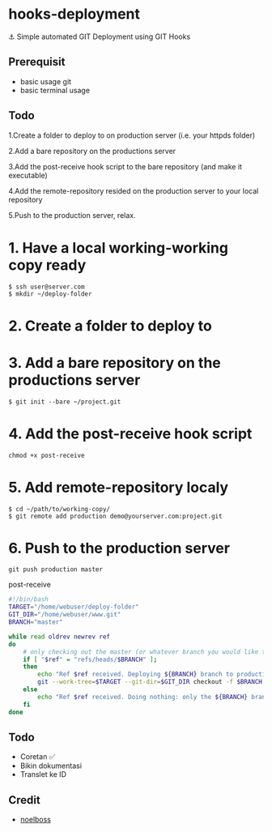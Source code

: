 # hooks-deployment
⚓️ Simple automated GIT Deployment using GIT Hooks

## Prerequisit
- basic usage git
- basic terminal usage

## Todo

1.Create a folder to deploy to on production server (i.e. your httpds folder)

2.Add a bare repository on the productions server

3.Add the post-receive hook script to the bare repository (and make it executable)

4.Add the remote-repository resided on the production server to your local repository

5.Push to the production server, relax.

# 1. Have a local working-working copy ready
```
$ ssh user@server.com
$ mkdir ~/deploy-folder
```
# 2. Create a folder to deploy to

# 3. Add a bare repository on the productions server
```
$ git init --bare ~/project.git

```
# 4. Add the post-receive hook script
```
chmod +x post-receive
```
# 5. Add remote-repository localy
```
$ cd ~/path/to/working-copy/
$ git remote add production demo@yourserver.com:project.git
```
# 6. Push to the production server

```
git push production master

```

post-receive

```bash
#!/bin/bash
TARGET="/home/webuser/deploy-folder"
GIT_DIR="/home/webuser/www.git"
BRANCH="master"

while read oldrev newrev ref
do
	# only checking out the master (or whatever branch you would like to deploy)
	if [ "$ref" = "refs/heads/$BRANCH" ];
	then
		echo "Ref $ref received. Deploying ${BRANCH} branch to production..."
		git --work-tree=$TARGET --git-dir=$GIT_DIR checkout -f $BRANCH
	else
		echo "Ref $ref received. Doing nothing: only the ${BRANCH} branch may be deployed on this server."
	fi
done
```

## Todo
- Coretan ✅
- Bikin dokumentasi
- Translet ke ID

## Credit
- [noelboss](https://gist.github.com/noelboss/3fe13927025b89757f8fb12e9066f2fa)
